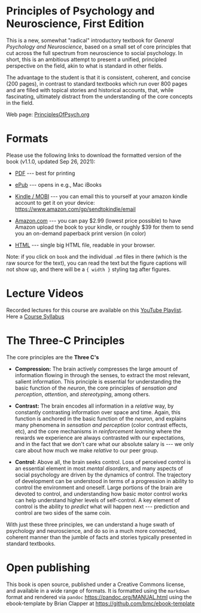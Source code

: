 # Principles of Psychology and Neuroscience, First Edition

This is a new, somewhat "radical" introductory textbook for *General Psychology and Neuroscience*, based on a small set of core principles that cut across the full spectrum from neuroscience to social psychology.  In short, this is an ambitious attempt to present a unified, principled perspective on the field, akin to what is standard in other fields.

The advantage to the student is that it is consistent, coherent, and concise (200 pages), in contrast to standard textbooks which run over 800 pages and are filled with topical stories and historical accounts, that, while fascinating, ultimately distract from the understanding of the core concepts in the field.

Web page: [PrinciplesOfPsych.org](https://PrinciplesOfPsych.org)

# Formats

Please use the following links to download the formatted version of the book (v1.1.0, updated Sep 26, 2021):

* [PDF](https://github.com/PsychNeuro/ed1/releases/download/v1.1.0/psychneuro_ed1.pdf) --- best for printing

* [ePub](https://github.com/PsychNeuro/ed1/releases/download/v1.1.0/psychneuro_ed1.epub) --- opens in e.g., Mac iBooks

* [Kindle / MOBI](https://github.com/PsychNeuro/ed1/releases/download/v1.1.0/psychneuro_ed1.mobi) --- you can email this to yourself at your amazon kindle account to get it on your device: https://www.amazon.com/gp/sendtokindle/email

* [Amazon.com](https://www.amazon.com/dp/B08KQ6C6G1) --- you can pay $2.99 (lowest price possible) to have Amazon upload the book to your kindle, or roughly $39 for them to send you an on-demand paperback print version (in color)

* [HTML](https://github.com/PsychNeuro/ed1/releases/download/v1.1.0/psychneuro_ed1.html) --- single big HTML file, readable in your browser.

Note: if you click on `book` and the individual `.md` files in there (which is the raw source for the text), you can read the text but the figure captions will not show up, and there will be a `{ width }` styling tag after figures.

# Lecture Videos

Recorded lectures for this course are available on this [YouTube Playlist](https://www.youtube.com/playlist?list=PLu02O8xRZn7zcNG3kaEWysHUeYa9vwhvj).  Here a [Course Syllabus](https://ccnlab.org/teaching/genpsych/)

# The Three-C Principles

The core principles are the **Three C's**

* **Compression:** The brain actively compresses the large amount of information flowing in through the senses, to extract the most relevant, salient information.  This principle is essential for understanding the basic function of the *neuron*, the core principles of *sensation and perception*, *attention*, and *stereotyping*, among others.

* **Contrast:** The brain encodes all information in a *relative* way, by constantly contrasting information over space and time.  Again, this function is anchored in the basic function of the *neuron*, and explains many phenomena in *sensation and perception* (color contrast effects, etc), and the core mechanisms in *reinforcement learning* where the rewards we experience are always contrasted with our expectations, and in the fact that we don't care what our absolute salary is --- we only care about how much we make *relative* to our peer group.

* **Control:** Above all, the brain seeks control.  Loss of perceived control is an essential element in most *mental disorders*, and many aspects of social psychology are driven by the dynamics of control.  The trajectory of development can be understood in terms of a progression in ability to control the environment and oneself.  Large portions of the brain are devoted to control, and understanding how basic motor control works can help understand higher levels of self-control.  A key element of control is the ability to *predict* what will happen next --- prediction and control are two sides of the same coin.

With just these three principles, we can understand a huge swath of psychology and neuroscience, and do so in a much more connected, coherent manner than the jumble of facts and stories typically presented in standard textbooks.

# Open publishing

This book is open source, published under a Creative Commons license, and available in a wide range of formats.  It is formatted using the `markdown` format and rendered via `pandoc` https://pandoc.org/MANUAL.html using the ebook-template by Brian Clapper at https://github.com/bmc/ebook-template


